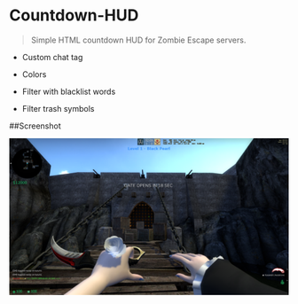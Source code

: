 # Countdown-HUD

> Simple HTML countdown HUD for Zombie Escape servers.

- Custom chat tag

- Colors

- Filter with blacklist words

- Filter trash symbols

##Screenshot

![Countdown HUD](/1.png?raw=true "Countdown HUD")
